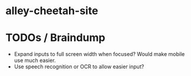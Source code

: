 # alley-cheetah-site

# TODOs / Braindump

* Expand inputs to full screen width when focused? Would make mobile use much easier.
* Use speech recognition or OCR to allow easier input?
